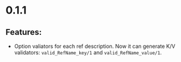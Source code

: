 0.1.1
===

Features:
---

- Option valiators for each ref description. Now it can generate
K/V validators: ```valid_RefName_key/1``` and ```valid_RefName_value/1```.
